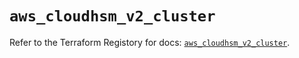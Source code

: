 # `aws_cloudhsm_v2_cluster`

Refer to the Terraform Registory for docs: [`aws_cloudhsm_v2_cluster`](https://registry.terraform.io/providers/hashicorp/aws/5.31.0/docs/resources/cloudhsm_v2_cluster).
